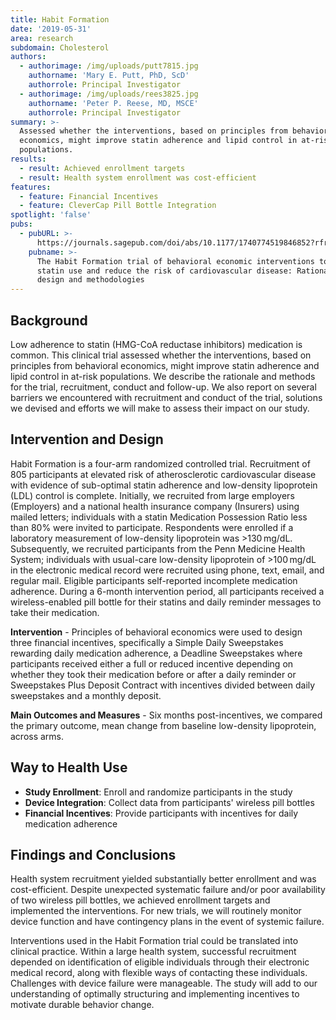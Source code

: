 ```yaml
---
title: Habit Formation
date: '2019-05-31'
area: research
subdomain: Cholesterol
authors:
  - authorimage: /img/uploads/putt7815.jpg
    authorname: 'Mary E. Putt, PhD, ScD'
    authorrole: Principal Investigator
  - authorimage: /img/uploads/rees3825.jpg
    authorname: 'Peter P. Reese, MD, MSCE'
    authorrole: Principal Investigator
summary: >-
  Assessed whether the interventions, based on principles from behavioral
  economics, might improve statin adherence and lipid control in at-risk
  populations. 
results:
  - result: Achieved enrollment targets
  - result: Health system enrollment was cost-efficient
features:
  - feature: Financial Incentives
  - feature: CleverCap Pill Bottle Integration
spotlight: 'false'
pubs:
  - pubURL: >-
      https://journals.sagepub.com/doi/abs/10.1177/1740774519846852?rfr_dat=cr_pub%3Dpubmed&url_ver=Z39.88-2003&rfr_id=ori%3Arid%3Acrossref.org&journalCode=ctja
    pubname: >-
      The Habit Formation trial of behavioral economic interventions to improve
      statin use and reduce the risk of cardiovascular disease: Rationale,
      design and methodologies
---
```

## Background

Low adherence to statin (HMG-CoA reductase inhibitors) medication is common. This clinical trial assessed whether the interventions, based on principles from behavioral economics, might improve statin adherence and lipid control in at-risk populations. We describe the rationale and methods for the trial, recruitment, conduct and follow-up. We also report on several barriers we encountered with recruitment and conduct of the trial, solutions we devised and efforts we will make to assess their impact on our study.

## Intervention and Design

Habit Formation is a four-arm randomized controlled trial. Recruitment of 805 participants at elevated risk of atherosclerotic cardiovascular disease with evidence of sub-optimal statin adherence and low-density lipoprotein (LDL) control is complete. Initially, we recruited from large employers (Employers) and a national health insurance company (Insurers) using mailed letters; individuals with a statin Medication Possession Ratio less than 80% were invited to participate. Respondents were enrolled if a laboratory measurement of low-density lipoprotein was >130 mg/dL. Subsequently, we recruited participants from the Penn Medicine Health System; individuals with usual-care low-density lipoprotein of >100 mg/dL in the electronic medical record were recruited using phone, text, email, and regular mail. Eligible participants self-reported incomplete medication adherence. During a 6-month intervention period, all participants received a wireless-enabled pill bottle for their statins and daily reminder messages to take their medication. 

**Intervention** - Principles of behavioral economics were used to design three financial incentives, specifically a Simple Daily Sweepstakes rewarding daily medication adherence, a Deadline Sweepstakes where participants received either a full or reduced incentive depending on whether they took their medication before or after a daily reminder or Sweepstakes Plus Deposit Contract with incentives divided between daily sweepstakes and a monthly deposit. 

**Main Outcomes and Measures** - Six months post-incentives, we compared the primary outcome, mean change from baseline low-density lipoprotein, across arms.

## Way to Health Use

* **Study Enrollment**: Enroll and randomize participants in the study
* **Device Integration**: Collect data from participants' wireless pill bottles
* **Financial Incentives**: Provide participants with incentives for daily medication adherence

## Findings and Conclusions

Health system recruitment yielded substantially better enrollment and was cost-efficient. Despite unexpected systematic failure and/or poor availability of two wireless pill bottles, we achieved enrollment targets and implemented the interventions. For new trials, we will routinely monitor device function and have contingency plans in the event of systemic failure.

Interventions used in the Habit Formation trial could be translated into clinical practice. Within a large health system, successful recruitment depended on identification of eligible individuals through their electronic medical record, along with flexible ways of contacting these individuals. Challenges with device failure were manageable. The study will add to our understanding of optimally structuring and implementing incentives to motivate durable behavior change.
